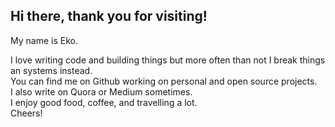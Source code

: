 ## Hi there, thank you for visiting!

My name is Eko.

I love writing code and building things but more often than not
I break things an systems instead.  
You can find me on Github working on personal and open source projects.  
I also write on Quora or Medium sometimes.  
I enjoy good food, coffee, and travelling a lot.  
Cheers!
